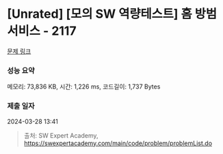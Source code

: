 # [Unrated] [모의 SW 역량테스트] 홈 방범 서비스 - 2117 

[문제 링크](https://swexpertacademy.com/main/code/problem/problemDetail.do?contestProbId=AV5V61LqAf8DFAWu) 

### 성능 요약

메모리: 73,836 KB, 시간: 1,226 ms, 코드길이: 1,737 Bytes

### 제출 일자

2024-03-28 13:41



> 출처: SW Expert Academy, https://swexpertacademy.com/main/code/problem/problemList.do